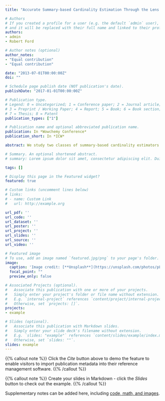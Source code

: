 ```yaml
---
title: "Accurate Summary-based Cardinality Estimation Through the Lens of Cardinality Estimation Graphs"

# Authors
# If you created a profile for a user (e.g. the default `admin` user), write the username (folder name) here 
# and it will be replaced with their full name and linked to their profile.
authors:
- admin
- Robert Ford

# Author notes (optional)
author_notes:
- "Equal contribution"
- "Equal contribution"

date: "2013-07-01T00:00:00Z"
doi: ""

# Schedule page publish date (NOT publication's date).
publishDate: "2017-01-01T00:00:00Z"

# Publication type.
# Legend: 0 = Uncategorized; 1 = Conference paper; 2 = Journal article;
# 3 = Preprint / Working Paper; 4 = Report; 5 = Book; 6 = Book section;
# 7 = Thesis; 8 = Patent
publication_types: ["1"]

# Publication name and optional abbreviated publication name.
publication: In *Wowchemy Conference*
publication_short: In *ICW*

abstract: We study two classes of summary-based cardinality estimators that use statistics about input relations and small-size joins in the context of graph database management systems: (i) optimistic estimators that make uniformity and conditional independence assumptions; and (ii) the recent pessimistic estimators that use information theoretic linear programs. We begin by addressing the problem of how to make accurate estimates for optimistic estimators. We model these estimators as picking bottom-to-top paths in a cardinality estimation graph (CEG), which contains sub-queries as nodes and weighted edges between sub-queries that represent average degrees. We outline a space of heuristics to make an optimistic estimate in this framework and show that effective heuristics depend on the structure of the input queries. We observe that on acyclic queries and queries with small-size cycles, using the maximum-weight path is an effective technique to address the well known underestimation problem for optimistic estimators. We show that on a large suite of datasets and workloads, the accuracy of such estimates is up to three orders of magnitude more accurate in mean q-error than some prior heuristics that have been proposed in prior work. In contrast, we show that on queries with larger cycles these estimators tend to overestimate, which can partially be addressed by using minimum weight paths and more effectively by using an alternative CEG. We then show that CEGs can also model the recent pessimistic estimators. This surprising result allows us to connect two disparate lines of work on optimistic and pessimistic estimators, adopt an optimization from pessimistic estimators to optimistic ones, and provide insights into the pessimistic estimators, such as showing that there are alternative combinatorial solutions to the linear programs that define them.

# Summary. An optional shortened abstract.
# summary: Lorem ipsum dolor sit amet, consectetur adipiscing elit. Duis posuere tellus ac convallis placerat. Proin tincidunt magna sed ex sollicitudin condimentum.

tags: []

# Display this page in the Featured widget?
featured: true

# Custom links (uncomment lines below)
# links:
# - name: Custom Link
#   url: http://example.org

url_pdf: ''
url_code: ''
url_dataset: ''
url_poster: ''
url_project: ''
url_slides: ''
url_source: ''
url_video: ''

# Featured image
# To use, add an image named `featured.jpg/png` to your page's folder. 
image:
  caption: 'Image credit: [**Unsplash**](https://unsplash.com/photos/pLCdAaMFLTE)'
  focal_point: ""
  preview_only: false

# Associated Projects (optional).
#   Associate this publication with one or more of your projects.
#   Simply enter your project's folder or file name without extension.
#   E.g. `internal-project` references `content/project/internal-project/index.md`.
#   Otherwise, set `projects: []`.
projects:
- example

# Slides (optional).
#   Associate this publication with Markdown slides.
#   Simply enter your slide deck's filename without extension.
#   E.g. `slides: "example"` references `content/slides/example/index.md`.
#   Otherwise, set `slides: ""`.
slides: example
---
```


{{% callout note %}}
Click the *Cite* button above to demo the feature to enable visitors to import publication metadata into their reference management software.
{{% /callout %}}

{{% callout note %}}
Create your slides in Markdown - click the *Slides* button to check out the example.
{{% /callout %}}

Supplementary notes can be added here, including [code, math, and images](https://wowchemy.com/docs/writing-markdown-latex/).
